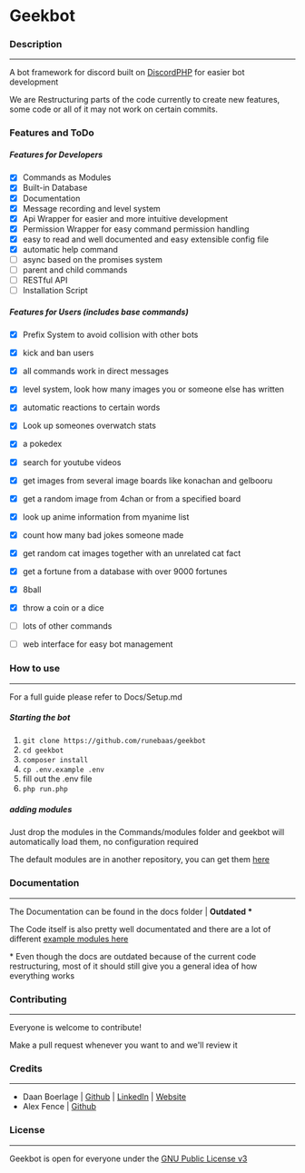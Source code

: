 # Geekbot

### Description

----------------

A bot framework for discord built on [DiscordPHP](https://github.com/teamreflex/DiscordPHP) for easier bot development

We are Restructuring parts of the code currently to create new features, some code or all of it may not work on certain commits.

### Features and ToDo

##### Features for Developers

- [x] Commands as Modules
- [x] Built-in Database 
- [x] Documentation 
- [x] Message recording and level system
- [x] Api Wrapper for easier and more intuitive development
- [x] Permission Wrapper for easy command permission handling
- [x] easy to read and well documented and easy extensible config file
- [x] automatic help command
- [ ] async based on the promises system
- [ ] parent and child commands
- [ ] RESTful API
- [ ] Installation Script

##### Features for Users (includes base commands)

- [x] Prefix System to avoid collision with other bots
- [x] kick and ban users
- [x] all commands work in direct messages
- [x] level system, look how many images you or someone else has written
- [x] automatic reactions to certain words
- [x] Look up someones overwatch stats
- [x] a pokedex
- [x] search for youtube videos 
- [x] get images from several image boards like konachan and gelbooru
- [x] get a random image from 4chan or from a specified board
- [x] look up anime information from myanime list
- [x] count how many bad jokes someone made
- [x] get random cat images together with an unrelated cat fact
- [x] get a fortune from a database with over 9000 fortunes
- [x] 8ball
- [x] throw a coin or a dice
- [ ] lots of other commands
- [ ] web interface for easy bot management



### How to use

----------------

For a full guide please refer to Docs/Setup.md

##### Starting the bot

1. `git clone https://github.com/runebaas/geekbot` 
2. `cd geekbot`
3. `composer install`
4. `cp .env.example .env`
5. fill out the .env file
6. `php run.php`

##### adding modules

Just drop the modules in the Commands/modules folder and geekbot will automatically load them, no configuration required

The default modules are in another repository, you can get them [here](https://github.com/runebaas/Geekbot-Modules)

### Documentation

----------------

The Documentation can be found in the docs folder | **Outdated \***

The Code itself is also pretty well documentated and there are a lot
of different [example modules here](https://github.com/runebaas/Geekbot-Modules)

\* Even though the docs are outdated because of the current code restructuring, most of it should still give you a general idea of how everything works

### Contributing

----------------

Everyone is welcome to contribute!

Make a pull request whenever you want to and we'll review it

### Credits

----------------

* Daan Boerlage | [Github](https://github.com/runebaas) | [LinkedIn](https://ch.linkedin.com/in/dboerlage) | [Website](https://boerlage.me) 
* Alex Fence | [Github](https://github.com/AlexFence)

### License

----------------

Geekbot is open for everyone under the [GNU Public License v3](http://www.gnu.org/licenses/gpl-3.0.html)